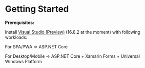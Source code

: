 # Getting Started

**Prerequisites:**

Install [Visual Studio (Preview)](https://visualstudio.microsoft.com/vs/preview/) (16.8.2 at the moment) with following workloads:

For SPA/PWA => ASP.NET Core

For Desktop/Mobile => ASP.NET Core + Xamarin Forms + Universal Windows Platform
